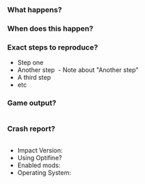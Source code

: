 <!-- Please describe your issue / suggestion in as much detail as possible. -->

<!-- Anything within these "<!--" comments won't be shown in your issue. -->
<!-- You can use markdown and some limited HTML to format your issue -->

<!-- The following sections can be deleted if this is not a bug -->

### What happens?
<!-- e.g. "My client crashes" -->

### When does this happen?
<!-- e.g. "When I join a server" -->

### Exact steps to reproduce?

- Step one
- Another step
  - Note about "Another step"
- A third step
- etc

### Game output?
<!-- Paste your game output between the ``` marks -->
```

```

### Crash report?
<!-- If a crash report file was generated, you can paste its contents between the ``` marks -->
```

```

- Impact Version: <!-- e.g. "4.1 for 1.12.1" -->
- Using Optifine? <!-- Yes or No -->
- Enabled mods: <!-- e.g. "Killaura, Elytra+, Ridable with speed set to 3, etc" -->
- Operating System: <!-- e.g. "Windows 10 64bit" or "Fedora 24" -->
